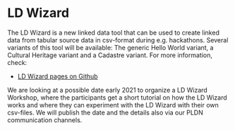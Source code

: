 <H1>LD Wizard</H1>

The LD Wizard is a new linked data tool that can be used to create linked data from tabular source data in csv-format during e.g. hackathons. Several variants of this tool will be available: The generic Hello World variant, a Cultural Heritage variant and a Cadastre variant. For more information, check:

- [LD Wizard pages on Github](https://github.com/netwerk-digitaal-erfgoed/LDWizard)

We are looking at a possible date early 2021 to organize a LD Wizard Workshop, where the participants get a short tutorial on how the LD Wizard works and where they can experiment with the LD Wizard with their own csv-files. We will publish the date and the details also via our PLDN communication channels. 

